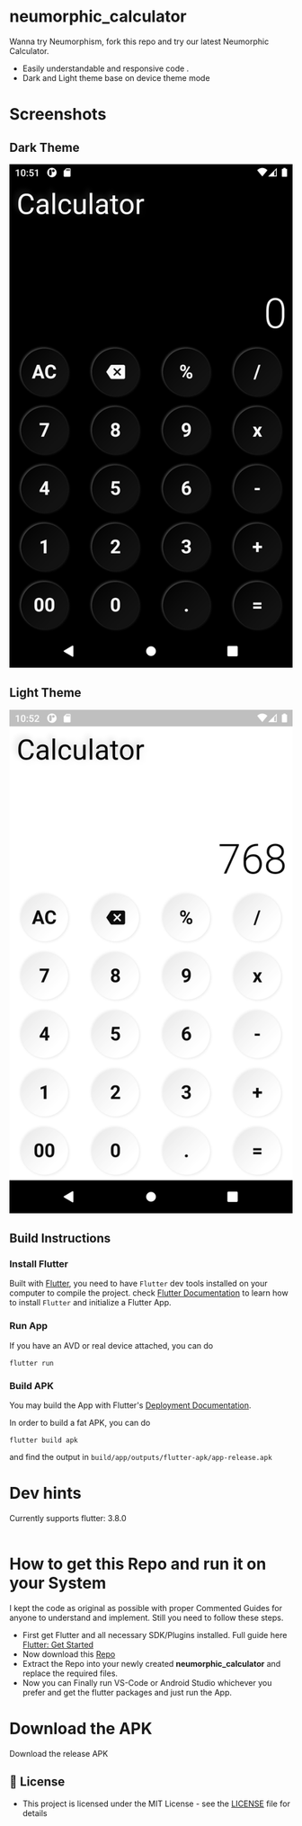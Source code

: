 # neumorphic_calculator

Wanna try Neumorphism, fork this repo and try our latest Neumorphic Calculator.
* Easily understandable and responsive code . 
* Dark and Light theme base on device theme mode



# Screenshots

## Dark Theme
![](dark.png)


## Light Theme
![](light.png)


## Build Instructions

### Install Flutter

Built with [Flutter](https://flutter.dev/), you need to have `Flutter` dev tools
installed on your computer to compile the project. check [Flutter Documentation](https://flutter.dev/docs)
 to learn how to install `Flutter` and initialize a Flutter App.
 
  
### Run App

If you have an AVD or real device attached, you can do

```
flutter run 
```

### Build APK
 

You may build the App with Flutter's [Deployment Documentation](https://flutter.dev/docs).

In order to build a fat APK, you can do 
```
flutter build apk
```
and find the output in `build/app/outputs/flutter-apk/app-release.apk`



# Dev hints

Currently supports flutter: 3.8.0
<br><br>
  
# How to get this Repo and run it on your System

I kept the code as original as possible with proper Commented Guides for anyone to understand and implement. Still you need to follow these steps.
  - First get Flutter and all necessary SDK/Plugins installed. Full guide here [Flutter: Get Started](https://flutter.dev/docs/get-started/install)
  - Now download this [Repo](https://github.com/jinosh05/neumorphic_calculator/archive/refs/heads/master.zip)
  - Extract the Repo into your newly created **neumorphic_calculator** and replace the required files.
  - Now you can Finally run VS-Code or Android Studio whichever you prefer and get the flutter packages and just run the App.
  
# Download the APK

Download the release APK 



## 🔑 License
- This project is licensed under the MIT License - see the [LICENSE](LICENSE.md) file for details

